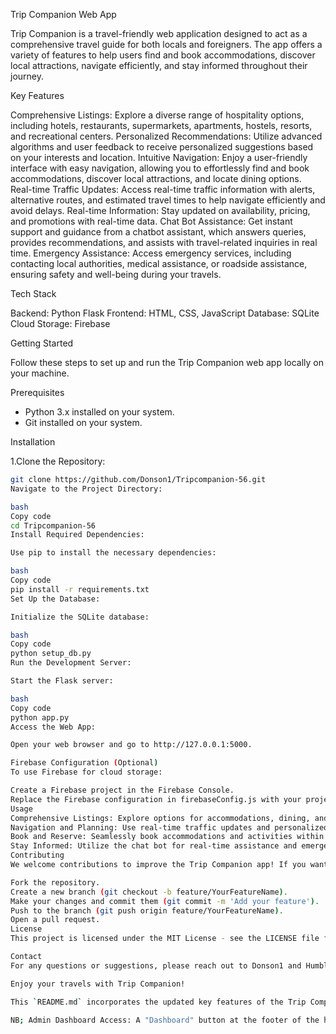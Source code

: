 Trip Companion Web App

Trip Companion is a travel-friendly web application designed to act as a comprehensive travel guide for both locals and foreigners. The app offers a variety of features to help users find and book accommodations, discover local attractions, navigate efficiently, and stay informed throughout their journey.

Key Features

Comprehensive Listings: Explore a diverse range of hospitality options, including hotels, restaurants, supermarkets, apartments, hostels, resorts, and recreational centers.
Personalized Recommendations: Utilize advanced algorithms and user feedback to receive personalized suggestions based on your interests and location.
Intuitive Navigation: Enjoy a user-friendly interface with easy navigation, allowing you to effortlessly find and book accommodations, discover local attractions, and locate dining options.
Real-time Traffic Updates: Access real-time traffic information with alerts, alternative routes, and estimated travel times to help navigate efficiently and avoid delays.
Real-time Information: Stay updated on availability, pricing, and promotions with real-time data.
Chat Bot Assistance: Get instant support and guidance from a chatbot assistant, which answers queries, provides recommendations, and assists with travel-related inquiries in real time.
Emergency Assistance: Access emergency services, including contacting local authorities, medical assistance, or roadside assistance, ensuring safety and well-being during your travels.

Tech Stack

Backend: Python Flask
Frontend: HTML, CSS, JavaScript
Database: SQLite
Cloud Storage: Firebase

Getting Started

Follow these steps to set up and run the Trip Companion web app locally on your machine.

Prerequisites

- Python 3.x installed on your system.
- Git installed on your system.

Installation

1.Clone the Repository:

   ```bash
   git clone https://github.com/Donson1/Tripcompanion-56.git
Navigate to the Project Directory:

bash
Copy code
cd Tripcompanion-56
Install Required Dependencies:

Use pip to install the necessary dependencies:

bash
Copy code
pip install -r requirements.txt
Set Up the Database:

Initialize the SQLite database:

bash
Copy code
python setup_db.py
Run the Development Server:

Start the Flask server:

bash
Copy code
python app.py
Access the Web App:

Open your web browser and go to http://127.0.0.1:5000.

Firebase Configuration (Optional)
To use Firebase for cloud storage:

Create a Firebase project in the Firebase Console.
Replace the Firebase configuration in firebaseConfig.js with your project-specific details.
Usage
Comprehensive Listings: Explore options for accommodations, dining, and entertainment.
Navigation and Planning: Use real-time traffic updates and personalized recommendations for efficient travel.
Book and Reserve: Seamlessly book accommodations and activities within the app.
Stay Informed: Utilize the chat bot for real-time assistance and emergency services.
Contributing
We welcome contributions to improve the Trip Companion app! If you want to contribute, please follow these steps:

Fork the repository.
Create a new branch (git checkout -b feature/YourFeatureName).
Make your changes and commit them (git commit -m 'Add your feature').
Push to the branch (git push origin feature/YourFeatureName).
Open a pull request.
License
This project is licensed under the MIT License - see the LICENSE file for details.

Contact
For any questions or suggestions, please reach out to Donson1 and Humble07.

Enjoy your travels with Trip Companion!

This `README.md` incorporates the updated key features of the Trip Companion web app, making it more aligned with the specific functionalities you described.

NB; Admin Dashboard Access: A "Dashboard" button at the footer of the home page provides system administrators with direct access to the backend, enabling efficient management and monitoring of app data and activities.





